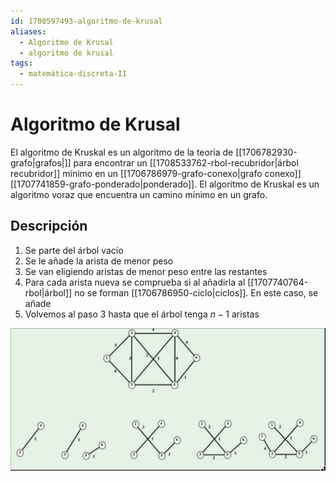 ```yaml
---
id: 1708597493-algoritmo-de-krusal
aliases:
  - Algoritmo de Krusal
  - algoritmo de krusal
tags:
  - matemática-discreta-II
---
```


# Algoritmo de Krusal

El algoritmo de Kruskal es un algoritmo de la teoría de [[1706782930-grafo|grafos|]] para encontrar un [[1708533762-rbol-recubridor|árbol recubridor]] mínimo en un [[1706786979-grafo-conexo|grafo conexo]] [[1707741859-grafo-ponderado|ponderado]]. El algoritmo de Kruskal es un algoritmo voraz que encuentra un camino mínimo en un grafo.

## Descripción

1. Se parte del árbol vacío
2. Se le añade la arista de menor peso
3. Se van eligiendo aristas de menor peso entre las restantes
4. Para cada arista nueva se comprueba si al añadirla al [[1707740764-rbol|árbol]] no se forman [[1706786950-ciclo|ciclos]]. En este caso, se añade
5. Volvemos al paso 3 hasta que el árbol tenga $n-1$ aristas

![krusal.png](assets/imgs/krusal.png)
